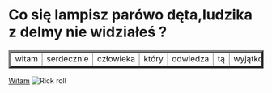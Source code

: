 
<html lang="en">
<head>
    <meta author name="Bartosz Chmielewski">
    <meta charset="UTF-8">
    <meta name="viewport" content="width=device-width, initial-scale=1.0">
    <title>Tworzenie tabeli</title>
<script>
alert("Witam")
</script>
</head>
<body>
    <h1>Co się lampisz parówo dęta,ludzika z delmy nie widziałeś ?</h1>
    <table border="4">
<tr>
<td>witam</td>
<td>serdecznie</td>
<td>człowieka</td>
    <td>który</td>
    <td>odwiedza</td>
    <td>tą</td>
    <td>wyjątkowo</td>
    <td>dziwną</td>
    <td>stronę</td>
</tr>
   </table>
    <a href="https://allegro.pl/?utm_medium=afiliacja&utm_source=ctr_b&utm_campaign=175a056e-0be3-4e51-951f-46fc2d064de8&tag=gx-pl-allegro-allegro-sd-def" target="_blank">Witam</a>
    <img src="https://www.google.com/imgres?q=rick%20roll&imgurl=https%3A%2F%2Fstatic.wikia.nocookie.net%2Fmeme%2Fimages%2Fd%2Fdb%2FRick-astley.png%2Frevision%2Flatest%3Fcb%3D20200713010539&imgrefurl=https%3A%2F%2Fmeme.fandom.com%2Fwiki%2FRick_Roll&docid=261k6RTKtuscZM&tbnid=oPvz8R4zqBDkKM&vet=12ahUKEwjb1YqJnKmQAxWQVPEDHcPMK0kQM3oECBwQAA..i&w=984&h=729&hcb=2&ved=2ahUKEwjb1YqJnKmQAxWQVPEDHcPMK0kQM3oECBwQAA" alt="Rick roll">
</body>
</html>
